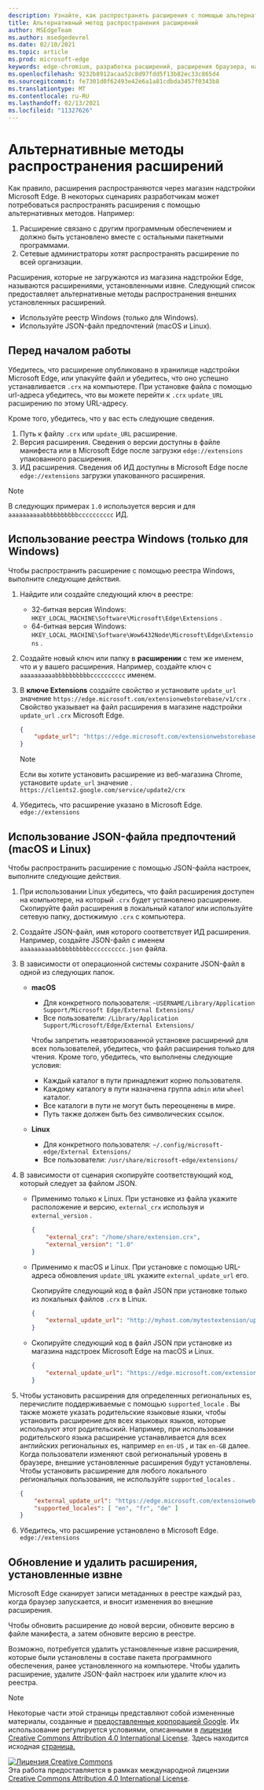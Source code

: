 ```yaml
---
description: Узнайте, как распространять расширения с помощью альтернативных методов, не использующих проверенные хранилища
title: Альтернативный метод распространения расширений
author: MSEdgeTeam
ms.author: msedgedevrel
ms.date: 02/10/2021
ms.topic: article
ms.prod: microsoft-edge
keywords: edge-chromium, разработка расширений, расширения браузера, надстройки, Центр партнеров, разработчик
ms.openlocfilehash: 9232b8912acaa52c8d97fdd5f13b82ec33c865d4
ms.sourcegitcommit: fe7301d0f62493e42e6a1a81cdbda3457f0343b8
ms.translationtype: MT
ms.contentlocale: ru-RU
ms.lasthandoff: 02/13/2021
ms.locfileid: "11327626"
---
```

# Альтернативные методы распространения расширений  

Как правило, расширения распространяются через магазин надстройки Microsoft Edge. В некоторых сценариях разработчикам может потребоваться распространять расширения с помощью альтернативных методов. Например:

1.  Расширение связано с другим программным обеспечением и должно быть установлено вместе с остальными пакетными программами.   
1.  Сетевые администраторы хотят распространять расширение по всей организации.   

Расширения, которые не загружаются из магазина надстройки Edge, называются расширениями, установленными извне. Следующий список предоставляет альтернативные методы распространения внешних установленных расширений. 

*   Используйте реестр Windows (только для Windows).  
*   Используйте JSON-файл предпочтений (macOS и Linux).  
    
## Перед началом работы  

Убедитесь, что расширение опубликовано в хранилище надстройки Microsoft Edge, или упакуйте файл и убедитесь, что оно успешно устанавливается `.crx` на компьютере.  При установке файла с помощью url-адреса убедитесь, что вы можете перейти к `.crx` `update_URL` расширению по этому URL-адресу.  

Кроме того, убедитесь, что у вас есть следующие сведения.    

1.  Путь к файлу `.crx` или `update_URL` расширение.
1.  Версия расширения.  Сведения о версии доступны в файле манифеста или в Microsoft Edge после загрузки `edge://extensions` упакованного расширения.   
1.  ИД расширения.  Сведения об ИД доступны в Microsoft Edge после `edge://extensions` загрузки упакованного расширения.  

> [!NOTE] 
> В следующих примерах `1.0` используется версия и для `aaaaaaaaaabbbbbbbbbbcccccccccc` ИД.  

## Использование реестра Windows (только для Windows)  

Чтобы распространить расширение с помощью реестра Windows, выполните следующие действия.

1.  Найдите или создайте следующий ключ в реестре:  
    *   32-битная версия Windows:  `HKEY_LOCAL_MACHINE\Software\Microsoft\Edge\Extensions` .  
    *   64-битная версия Windows:  `HKEY_LOCAL_MACHINE\Software\Wow6432Node\Microsoft\Edge\Extensions` .  
1.  Создайте новый ключ или папку в **расширении** с тем же именем, что и у вашего расширения. Например, создайте ключ с `aaaaaaaaaabbbbbbbbbbcccccccccc` именем.  
1.  В **ключе Extensions** создайте свойство и установите `update_url` значение `https://edge.microsoft.com/extensionwebstorebase/v1/crx` .  Свойство указывает на файл расширения в магазине надстройки `update_url` `.crx` Microsoft Edge.  

    ```json
    {
        "update_url": "https://edge.microsoft.com/extensionwebstorebase/v1/crx"
    }
    ```  
    
    > [!NOTE]
    > Если вы хотите установить расширение из веб-магазина Chrome, установите `update_url` значение . `https://clients2.google.com/service/update2/crx`  
  
1.  Убедитесь, что расширение указано в Microsoft Edge. `edge://extensions`  

## Использование JSON-файла предпочтений (macOS и Linux)  

Чтобы распространить расширение с помощью JSON-файла настроек, выполните следующие действия.

1.  При использовании Linux убедитесь, что файл расширения доступен на компьютере, на который `.crx` будет установлено расширение. Скопируйте файл расширения в локальный каталог или используйте сетевую папку, достижимую `.crx` с компьютера. 
1.  Создайте JSON-файл, имя которого соответствует ИД расширения. Например, создайте JSON-файл с именем `aaaaaaaaaabbbbbbbbbbcccccccccc.json` файла.  
1.  В зависимости от операционной системы сохраните JSON-файл в одной из следующих папок.   
    *   **macOS**  
        *   Для конкретного пользователя: `~USERNAME/Library/Application Support/Microsoft Edge/External Extensions/`  
        *   Все пользователи: `/Library/Application Support/Microsoft/Edge/External Extensions/`  
        
        Чтобы запретить неавторизованной установке расширений для всех пользователей, убедитесь, что файл расширения только для чтения. Кроме того, убедитесь, что выполнены следующие условия:
        
        *   Каждый каталог в пути принадлежит корню пользователя.  
        *   Каждому каталогу в пути назначена группа `admin` или `wheel` каталог.  
        *   Все каталоги в пути не могут быть переоценены в мире.  
        *   Путь также должен быть без символических ссылок.  
        
    *   **Linux**  
        *   Для конкретного пользователя: `~/.config/microsoft-edge/External Extensions/`  
        *   Все пользователи: `/usr/share/microsoft-edge/extensions/`  
1.  В зависимости от сценария скопируйте соответствующий код, который следует за файлом JSON. 
    *   Применимо только к Linux. При установке из файла укажите расположение и версию, `external_crx` используя и `external_version` .  
            
        ```json
        {
            "external_crx": "/home/share/extension.crx",
            "external_version": "1.0"
        }
        ```  

    *   Применимо к macOS и Linux. При установке с помощью URL-адреса обновления `update_URL` укажите `external_update_url` его. 
        
        Скопируйте следующий код в файл JSON при установке только из локальных файлов `.crx` в Linux.  
    
        ```json
        {
            "external_update_url": "http://myhost.com/mytestextension/updates.xml"
        }
        ```  
 
    *  Скопируйте следующий код в файл JSON при установке из магазина надстроек Microsoft Edge на macOS и Linux.
    
        ```json
        {
            "external_update_url": "https://edge.microsoft.com/extensionwebstorebase/v1/crx"
        }
        ```  
    
1.  Чтобы установить расширения для определенных региональных es, перечислите поддерживаемые с помощью `supported_locale` .  Вы также можете указать родительские языковые языки, чтобы установить расширение для всех языковых языков, которые используют этот родительский. Например, при использовании родительского языка расширение устанавливается для всех английских региональных es, например `en` `en-US` , и так `en-GB` далее.  Когда пользователи изменяют свой региональный уровень в браузере, внешние установленные расширения будут установлены.  Чтобы установить расширение для любого локального региональных пользования, не используйте `supported_locales` .  

    ```json
    {
        "external_update_url": "https://edge.microsoft.com/extensionwebstorebase/v1/crx",
        "supported_locales": [ "en", "fr", "de" ]
    }
    ```  

1.  Убедитесь, что расширение установлено в Microsoft Edge. `edge://extensions`  

## Обновление и удалить расширения, установленные извне

Microsoft Edge сканирует записи метаданных в реестре каждый раз, когда браузер запускается, и вносит изменения во внешние расширения.  

Чтобы обновить расширение до новой версии, обновите версию в файле манифеста, а затем обновите версию в реестре.  

Возможно, потребуется удалить установленные извне расширения, которые были установлены в составе пакета программного обеспечения, ранее установленного на компьютере.  Чтобы удалить расширение, удалите JSON-файл настроек или удалите ключ из реестра.   

<!-- links -->  

> [!NOTE]
> Некоторые части этой страницы представляют собой измененные материалы, созданные и [предоставленные корпорацией Google][GoogleSitePolicies]. Их использование регулируется условиями, описанными в [лицензии Creative Commons Attribution 4.0 International License][CCA4IL].  Здесь находится исходная [страница.](https://developer.chrome.com/apps/external_extensions)  

[![Лицензия Creative Commons][CCby4Image]][CCA4IL]  
Эта работа предоставляется в рамках международной лицензии [Creative Commons Attribution 4.0 International License][CCA4IL].  

[CCA4IL]: https://creativecommons.org/licenses/by/4.0  
[CCby4Image]: https://i.creativecommons.org/l/by/4.0/88x31.png  
[GoogleSitePolicies]: https://developers.google.com/terms/site-policies  
